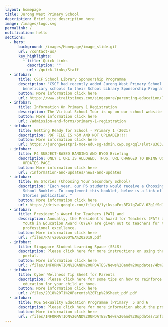 ```yaml
---
layout: homepage
title: Jurong West Primary School
description: Brief site description here
image: /images/logo.svg
permalink: /
notification: hello
sections:
  - hero:
      background: /images/Homepage/image_slide.gif
      url: /contact-us/
      key_highlights:
        - title: Quick Links
          description: ""
          url: /quick-links/Staff
  - infobar:
      title: CSCF School Library Sponsorship Programme
      description: "CSCF had recently added Jurong West Primary School along with 19
        beneficiary schools to their School Library Sponsorship Programme. "
      button: More information click here
      url: https://www.straitstimes.com/singapore/parenting-education/70-primary-schools-now-part-of-library-sponsorship-programme-to-help-students-master-mother-tongue
  - infobar:
      title: Information On Primary 1 Registration
      description: The Virtual School Tour is up on our school website. See you all then!
      button: More information click here
      url: /admission-and-forms/primary-1-registration
  - infobar:
      title: Getting Ready for School - Primary 1 (2021)
      description: PDF FILE IS >5M AND NOT UPLOADED!!!!
      button: More information click here
      url: https://jurongwestpri-moe-edu-sg-admin.cwp.sg/qql/slot/u363/2020%20Information%20Slides%20and%20Guides/Getting%20Ready%20for%20School_P1%20(2021).pdf
  - infobar:
      title: P4 SUBJECT-BASED BANDING AND BYOD Briefing
      description: ONLY 1 URL IS ALLOWED. THUS, URL CHANGED TO BRING USERS TO NEWS AND
        UPDATES PAGE.
      button: More information click here
      url: /information-and-updates/news-and-updates
  - infobar:
      title: WE STories (Choosing Your Secondary School)
      description: "Each year, our P6 students would receive a Choosing Your Secondary
        School Booklet. To complement this booklet, below is a link of the WE
        STories publication. "
      button: More information click here
      url: https://drive.google.com/file/d/1yikssuFosBEXlgZaDV-6Zg1fSdJszwMl/view
  - infobar:
      title: President’s Award for Teachers (PAT) and
      description: Annually, the President’s Award for Teachers (PAT) and Outstanding
        Youth in Education Award (OYEA) are given out to teachers for their
        professional excellence.
      button: More information click here
      url: /files/PAT%20&%20OYEA%202019.pdf
  - infobar:
      title: Singapore Student Learning Space (SSLS)
      description: Please click here for more instructions on using the new e-learning
        portal.
      button: More information click here
      url: /files/INFORMATION%20AND%20UPDATES/News%20and%20updates/4b%20Student%20Annexes%20(Instructions%20and%20FAQs%20updated%2029%20Mar).pdf
  - infobar:
      title: Cyber Wellness Tip Sheet for Parents
      description: Please click here for some tips on how to reinforce Cyber Wellness
        education for your child at home.
      button: More information click here
      url: /files/2018%20T1%20Parents%20Tip%20Sheet_pdf.pdf
  - infobar:
      title: MOE Sexuality Education Programme (Primary  5 and 6
      description: Please click here for more information about the programme.
      button: More information click here
      url: /files/INFORMATION%20AND%20UPDATES/News%20and%20updates/Info_on_SEd_for_schs_website_Pri_2021JWPS%20Website.pdf
---
```

